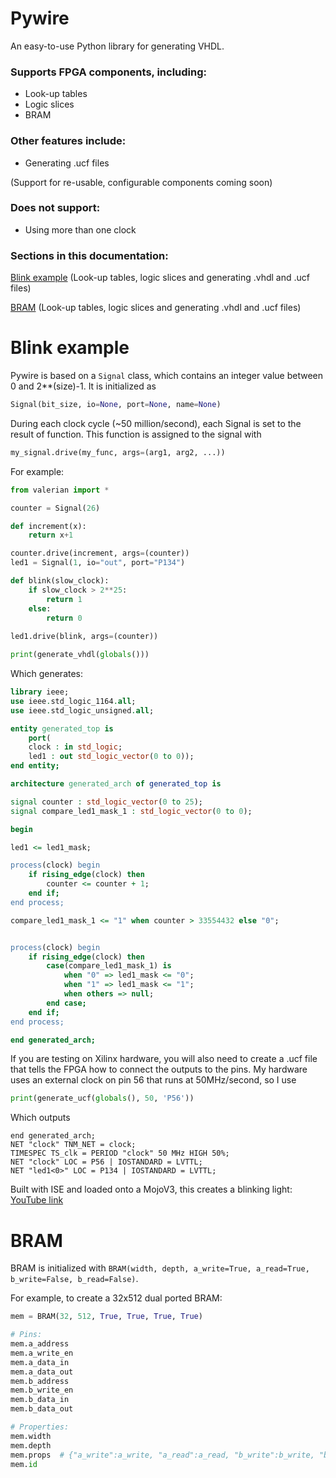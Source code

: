 # Pywire

An easy-to-use Python library for generating VHDL. 
### Supports FPGA components, including:
- Look-up tables
- Logic slices
- BRAM

### Other features include:
- Generating .ucf files

(Support for re-usable, configurable components coming soon)

### Does not support:
- Using more than one clock

### Sections in this documentation:
[Blink example](https://github.com/Verkhovskaya/Pywire/new/master?readme=1#blink-example) (Look-up tables, logic slices and generating .vhdl and .ucf files)

[BRAM](https://github.com/Verkhovskaya/Pywire/new/master?readme=1#bram) (Look-up tables, logic slices and generating .vhdl and .ucf files)

# Blink example
Pywire is based on a `Signal` class, which contains an integer value between 0 and 2**(size)-1. It is initialized as 

```python
Signal(bit_size, io=None, port=None, name=None)
```

During each clock cycle (~50 million/second), each Signal is set to the result of function. This function is assigned to the signal with
```python
my_signal.drive(my_func, args=(arg1, arg2, ...))
```

For example:
```python
from valerian import *

counter = Signal(26)

def increment(x):
    return x+1

counter.drive(increment, args=(counter))
led1 = Signal(1, io="out", port="P134")

def blink(slow_clock):
    if slow_clock > 2**25:
        return 1
    else:
        return 0
        
led1.drive(blink, args=(counter))

print(generate_vhdl(globals()))
```
Which generates:
```vhdl
library ieee;
use ieee.std_logic_1164.all;
use ieee.std_logic_unsigned.all;

entity generated_top is
    port(
    clock : in std_logic;
    led1 : out std_logic_vector(0 to 0));
end entity;

architecture generated_arch of generated_top is

signal counter : std_logic_vector(0 to 25);
signal compare_led1_mask_1 : std_logic_vector(0 to 0);

begin

led1 <= led1_mask;

process(clock) begin
    if rising_edge(clock) then
        counter <= counter + 1;
    end if;
end process;

compare_led1_mask_1 <= "1" when counter > 33554432 else "0";


process(clock) begin
    if rising_edge(clock) then
        case(compare_led1_mask_1) is
            when "0" => led1_mask <= "0";
            when "1" => led1_mask <= "1";
            when others => null;
        end case;
    end if;
end process;

end generated_arch;
```

If you are testing on Xilinx hardware, you will also need to create a .ucf file that tells the FPGA how to connect the outputs to the pins. 
My hardware uses an external clock on pin 56 that runs at 50MHz/second, so I use

```python
print(generate_ucf(globals(), 50, 'P56'))
```
Which outputs
```ucf
end generated_arch;
NET "clock" TNM_NET = clock;
TIMESPEC TS_clk = PERIOD "clock" 50 MHz HIGH 50%;
NET "clock" LOC = P56 | IOSTANDARD = LVTTL;
NET "led1<0>" LOC = P134 | IOSTANDARD = LVTTL;
```

Built with ISE and loaded onto a MojoV3, this creates a blinking light: [YouTube link](https://www.youtube.com/watch?v=y5rW_DIoK7Y&feature=youtu.be)

# BRAM
BRAM is initialized with `BRAM(width, depth, a_write=True, a_read=True, b_write=False, b_read=False)`. 

For example, to create a 32x512 dual ported BRAM:

```python
mem = BRAM(32, 512, True, True, True, True)

# Pins:
mem.a_address
mem.a_write_en
mem.a_data_in
mem.a_data_out
mem.b_address
mem.b_write_en
mem.b_data_in
mem.b_data_out

# Properties:
mem.width
mem.depth
mem.props  # {"a_write":a_write, "a_read":a_read, "b_write":b_write, "b_read":b_read}
mem.id
